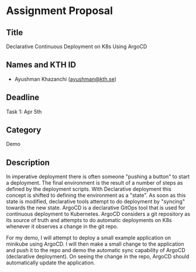 # Assignment Proposal

## Title

Declarative Continuous Deployment on K8s Using ArgoCD

## Names and KTH ID

- Ayushman Khazanchi (ayushman@kth.se) 

## Deadline

Task 1: Apr 5th

## Category

Demo

## Description

In imperative deployment there is often someone "pushing a button" to start a deployment. The final environment is the result of a number of steps as defined by the deployment scripts. With Declarative deployment this concept is shifted to defining the environment as a "state". As soon as this state is modified, declarative tools attempt to do deployment by "syncing" towards the new state. ArgoCD is a declarative GitOps tool that is used for continuous deployment to Kubernetes. ArgoCD considers a git repository as its source of truth and attempts to do automatic deployments on K8s whenever it observes a change in the git repo. 

For my demo, I will attempt to deploy a small example application on minikube using ArgoCD. I will then make a small change to the application and push it to the repo and demo the automatic sync capability of ArgoCD (declarative deployment). On seeing the change in the repo, ArgoCD should automatically update the application.

